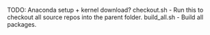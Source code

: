 TODO: Anaconda setup + kernel download?
checkout.sh - Run this to checkout all source repos into the parent folder.
build_all.sh - Build all packages.
